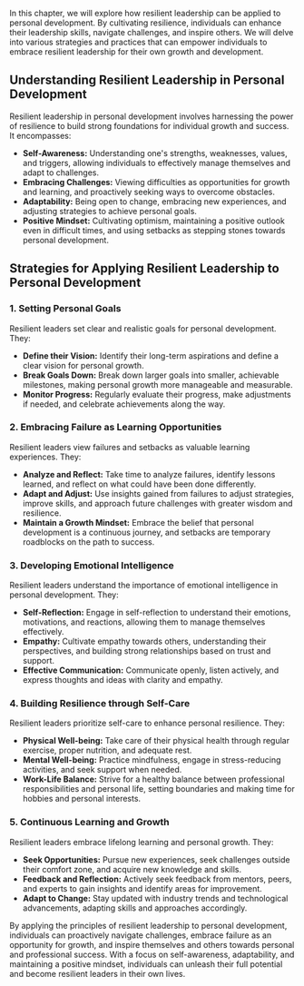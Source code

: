 
In this chapter, we will explore how resilient leadership can be applied to personal development. By cultivating resilience, individuals can enhance their leadership skills, navigate challenges, and inspire others. We will delve into various strategies and practices that can empower individuals to embrace resilient leadership for their own growth and development.

**Understanding Resilient Leadership in Personal Development**
--------------------------------------------------------------

Resilient leadership in personal development involves harnessing the power of resilience to build strong foundations for individual growth and success. It encompasses:

* **Self-Awareness:** Understanding one's strengths, weaknesses, values, and triggers, allowing individuals to effectively manage themselves and adapt to challenges.
* **Embracing Challenges:** Viewing difficulties as opportunities for growth and learning, and proactively seeking ways to overcome obstacles.
* **Adaptability:** Being open to change, embracing new experiences, and adjusting strategies to achieve personal goals.
* **Positive Mindset:** Cultivating optimism, maintaining a positive outlook even in difficult times, and using setbacks as stepping stones towards personal development.

**Strategies for Applying Resilient Leadership to Personal Development**
------------------------------------------------------------------------

### 1. **Setting Personal Goals**

Resilient leaders set clear and realistic goals for personal development. They:

* **Define their Vision:** Identify their long-term aspirations and define a clear vision for personal growth.
* **Break Goals Down:** Break down larger goals into smaller, achievable milestones, making personal growth more manageable and measurable.
* **Monitor Progress:** Regularly evaluate their progress, make adjustments if needed, and celebrate achievements along the way.

### 2. **Embracing Failure as Learning Opportunities**

Resilient leaders view failures and setbacks as valuable learning experiences. They:

* **Analyze and Reflect:** Take time to analyze failures, identify lessons learned, and reflect on what could have been done differently.
* **Adapt and Adjust:** Use insights gained from failures to adjust strategies, improve skills, and approach future challenges with greater wisdom and resilience.
* **Maintain a Growth Mindset:** Embrace the belief that personal development is a continuous journey, and setbacks are temporary roadblocks on the path to success.

### 3. **Developing Emotional Intelligence**

Resilient leaders understand the importance of emotional intelligence in personal development. They:

* **Self-Reflection:** Engage in self-reflection to understand their emotions, motivations, and reactions, allowing them to manage themselves effectively.
* **Empathy:** Cultivate empathy towards others, understanding their perspectives, and building strong relationships based on trust and support.
* **Effective Communication:** Communicate openly, listen actively, and express thoughts and ideas with clarity and empathy.

### 4. **Building Resilience through Self-Care**

Resilient leaders prioritize self-care to enhance personal resilience. They:

* **Physical Well-being:** Take care of their physical health through regular exercise, proper nutrition, and adequate rest.
* **Mental Well-being:** Practice mindfulness, engage in stress-reducing activities, and seek support when needed.
* **Work-Life Balance:** Strive for a healthy balance between professional responsibilities and personal life, setting boundaries and making time for hobbies and personal interests.

### 5. **Continuous Learning and Growth**

Resilient leaders embrace lifelong learning and personal growth. They:

* **Seek Opportunities:** Pursue new experiences, seek challenges outside their comfort zone, and acquire new knowledge and skills.
* **Feedback and Reflection:** Actively seek feedback from mentors, peers, and experts to gain insights and identify areas for improvement.
* **Adapt to Change:** Stay updated with industry trends and technological advancements, adapting skills and approaches accordingly.

By applying the principles of resilient leadership to personal development, individuals can proactively navigate challenges, embrace failure as an opportunity for growth, and inspire themselves and others towards personal and professional success. With a focus on self-awareness, adaptability, and maintaining a positive mindset, individuals can unleash their full potential and become resilient leaders in their own lives.
